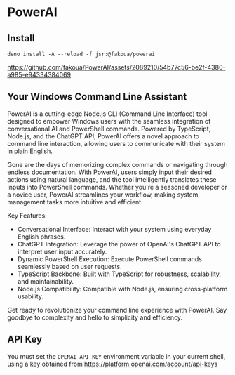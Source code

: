 # PowerAI

## Install

```
deno install -A --reload -f jsr:@fakoua/powerai
```

https://github.com/fakoua/PowerAI/assets/2089210/54b77c56-be2f-4380-a985-e94334384069

## Your Windows Command Line Assistant

PowerAI is a cutting-edge Node.js CLI (Command Line Interface) tool designed to
empower Windows users with the seamless integration of conversational AI and
PowerShell commands. Powered by TypeScript, Node.js, and the ChatGPT API,
PowerAI offers a novel approach to command line interaction, allowing users to
communicate with their system in plain English.

Gone are the days of memorizing complex commands or navigating through endless
documentation. With PowerAI, users simply input their desired actions using
natural language, and the tool intelligently translates these inputs into
PowerShell commands. Whether you're a seasoned developer or a novice user,
PowerAI streamlines your workflow, making system management tasks more intuitive
and efficient.

Key Features:

- Conversational Interface: Interact with your system using everyday English
  phrases.
- ChatGPT Integration: Leverage the power of OpenAI's ChatGPT API to interpret
  user input accurately.
- Dynamic PowerShell Execution: Execute PowerShell commands seamlessly based on
  user requests.
- TypeScript Backbone: Built with TypeScript for robustness, scalability, and
  maintainability.
- Node.js Compatibility: Compatible with Node.js, ensuring cross-platform
  usability.

Get ready to revolutionize your command line experience with PowerAI. Say
goodbye to complexity and hello to simplicity and efficiency.

## API Key

You must set the `OPENAI_API_KEY` environment variable in your current shell,
using a key obtained from https://platform.openai.com/account/api-keys

